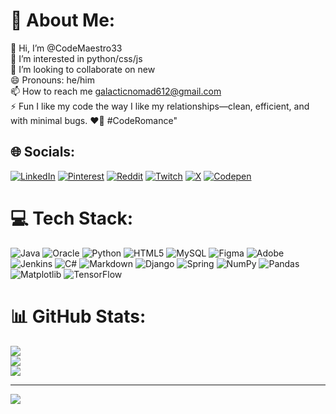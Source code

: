 # 💫 About Me:
👋 Hi, I’m @CodeMaestro33<br>👀 I’m interested in python/css/js<br>💞️ I’m looking to collaborate on new<br>😄 Pronouns: he/him<br>📫 How to reach me galacticnomad612@gmail.com<br>⚡ Fun I like my code the way I like my relationships—clean, efficient, and with minimal bugs. ❤️🐛 #CodeRomance"


## 🌐 Socials:
[![LinkedIn](https://img.shields.io/badge/LinkedIn-%230077B5.svg?logo=linkedin&logoColor=white)](https://linkedin.com/in/linkekin.com/in/anuj-chikiliakar) [![Pinterest](https://img.shields.io/badge/Pinterest-%23E60023.svg?logo=Pinterest&logoColor=white)](https://pinterest.com/user_aacailkihrik) [![Reddit](https://img.shields.io/badge/Reddit-%23FF4500.svg?logo=Reddit&logoColor=white)](https://reddit.com/user/Altruistic_state_426) [![Twitch](https://img.shields.io/badge/Twitch-%239146FF.svg?logo=Twitch&logoColor=white)](https://twitch.tv/Shazam_7272) [![X](https://img.shields.io/badge/X-black.svg?logo=X&logoColor=white)](https://x.com/@MarchMarch68978) [![Codepen](https://img.shields.io/badge/Codepen-000000?style=for-the-badge&logo=codepen&logoColor=white)](https://codepen.io/Code_Maestro33) 

# 💻 Tech Stack:
![Java](https://img.shields.io/badge/java-%23ED8B00.svg?style=for-the-badge&logo=openjdk&logoColor=white) ![Oracle](https://img.shields.io/badge/Oracle-F80000?style=for-the-badge&logo=oracle&logoColor=white) ![Python](https://img.shields.io/badge/python-3670A0?style=for-the-badge&logo=python&logoColor=ffdd54) ![HTML5](https://img.shields.io/badge/html5-%23E34F26.svg?style=for-the-badge&logo=html5&logoColor=white) ![MySQL](https://img.shields.io/badge/mysql-%2300000f.svg?style=for-the-badge&logo=mysql&logoColor=white) ![Figma](https://img.shields.io/badge/figma-%23F24E1E.svg?style=for-the-badge&logo=figma&logoColor=white) ![Adobe](https://img.shields.io/badge/adobe-%23FF0000.svg?style=for-the-badge&logo=adobe&logoColor=white) ![Jenkins](https://img.shields.io/badge/jenkins-%232C5263.svg?style=for-the-badge&logo=jenkins&logoColor=white) ![C#](https://img.shields.io/badge/c%23-%23239120.svg?style=for-the-badge&logo=csharp&logoColor=white) ![Markdown](https://img.shields.io/badge/markdown-%23000000.svg?style=for-the-badge&logo=markdown&logoColor=white) ![Django](https://img.shields.io/badge/django-%23092E20.svg?style=for-the-badge&logo=django&logoColor=white) ![Spring](https://img.shields.io/badge/spring-%236DB33F.svg?style=for-the-badge&logo=spring&logoColor=white) ![NumPy](https://img.shields.io/badge/numpy-%23013243.svg?style=for-the-badge&logo=numpy&logoColor=white) ![Pandas](https://img.shields.io/badge/pandas-%23150458.svg?style=for-the-badge&logo=pandas&logoColor=white) ![Matplotlib](https://img.shields.io/badge/Matplotlib-%23ffffff.svg?style=for-the-badge&logo=Matplotlib&logoColor=black) ![TensorFlow](https://img.shields.io/badge/TensorFlow-%23FF6F00.svg?style=for-the-badge&logo=TensorFlow&logoColor=white)
# 📊 GitHub Stats:
![](https://github-readme-stats.vercel.app/api?username=codemaestro33&theme=merko&hide_border=false&include_all_commits=true&count_private=false)<br/>
![](https://github-readme-streak-stats.herokuapp.com/?user=codemaestro33&theme=merko&hide_border=false)<br/>
![](https://github-readme-stats.vercel.app/api/top-langs/?username=codemaestro33&theme=merko&hide_border=false&include_all_commits=true&count_private=false&layout=compact)

---
[![](https://visitcount.itsvg.in/api?id=codemaestro33&icon=0&color=0)](https://visitcount.itsvg.in)

<!-- Proudly created with GPRM ( https://gprm.itsvg.in ) -->
